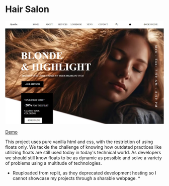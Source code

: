 # Hair Salon 

![](https://raw.githubusercontent.com/jordles/100-Devs-Hair-Salon-UX-Wireframe/refs/heads/main/hair-salon-thumbnail.jpg)

[Demo](https://jordles.github.io/100-Devs-Hair-Salon-UX-Wireframe/)

This project uses pure vanilla html and css, with the restriction of using floats only. We tackle the challenge of knowing how outdated practices like utilizing floats are still used today in today's technical world. As developers we should still know floats to be as dynamic as possible and solve a variety of problems using a multitude of technologies. 

* Reuploaded from replit, as they deprecated development hosting so I cannot showcase my projects through a sharable webpage. *
